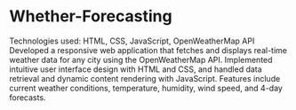 # Whether-Forecasting

Technologies used: HTML, CSS, JavaScript, OpenWeatherMap API
Developed a responsive web application that fetches and displays real-time weather data for any city using the OpenWeatherMap API. Implemented intuitive user interface design with HTML and CSS, and handled data retrieval and dynamic content rendering with JavaScript. Features include current weather conditions, temperature, humidity, wind speed, and 4-day forecasts.
